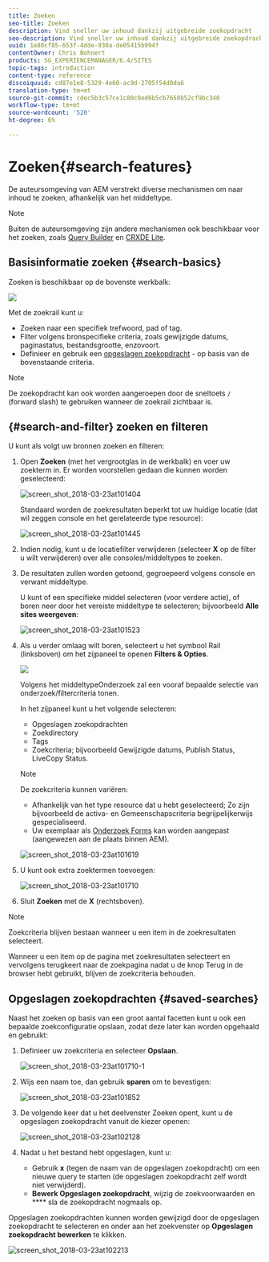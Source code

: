 ```yaml
---
title: Zoeken
seo-title: Zoeken
description: Vind sneller uw inhoud dankzij uitgebreide zoekopdracht
seo-description: Vind sneller uw inhoud dankzij uitgebreide zoekopdracht
uuid: 1e80cf85-653f-4dde-930a-de05415b994f
contentOwner: Chris Bohnert
products: SG_EXPERIENCEMANAGER/6.4/SITES
topic-tags: introduction
content-type: reference
discoiquuid: cd87e1e8-5329-4e60-ac9d-2705f54d0da6
translation-type: tm+mt
source-git-commit: cdec5b3c57ce1c80c0ed6b5cb7650b52cf9bc340
workflow-type: tm+mt
source-wordcount: '520'
ht-degree: 6%

---
```



# Zoeken{#search-features}

De auteursomgeving van AEM verstrekt diverse mechanismen om naar inhoud te zoeken, afhankelijk van het middeltype.

>[!NOTE]
>
>Buiten de auteursomgeving zijn andere mechanismen ook beschikbaar voor het zoeken, zoals [Query Builder](/help/sites-developing/querybuilder-api.md) en [CRXDE Lite](/help/sites-developing/developing-with-crxde-lite.md).

## Basisinformatie zoeken {#search-basics}

Zoeken is beschikbaar op de bovenste werkbalk:

![](do-not-localize/chlimage_1-17.png)

Met de zoekrail kunt u:

* Zoeken naar een specifiek trefwoord, pad of tag.
* Filter volgens bronspecifieke criteria, zoals gewijzigde datums, paginastatus, bestandsgrootte, enzovoort.
* Definieer en gebruik een [opgeslagen zoekopdracht](#saved-searches) - op basis van de bovenstaande criteria.

>[!NOTE]
>
>De zoekopdracht kan ook worden aangeroepen door de sneltoets `/` (forward slash) te gebruiken wanneer de zoekrail zichtbaar is.

## {#search-and-filter} zoeken en filteren

U kunt als volgt uw bronnen zoeken en filteren:

1. Open **Zoeken** (met het vergrootglas in de werkbalk) en voer uw zoekterm in. Er worden voorstellen gedaan die kunnen worden geselecteerd:

   ![screen_shot_2018-03-23at101404](assets/screen_shot_2018-03-23at101404.png)

   Standaard worden de zoekresultaten beperkt tot uw huidige locatie (dat wil zeggen console en het gerelateerde type resource):

   ![screen_shot_2018-03-23at101445](assets/screen_shot_2018-03-23at101445.png)

1. Indien nodig, kunt u de locatiefilter verwijderen (selecteer **X** op de filter u wilt verwijderen) over alle consoles/middeltypes te zoeken.
1. De resultaten zullen worden getoond, gegroepeerd volgens console en verwant middeltype.

   U kunt of een specifieke middel selecteren (voor verdere actie), of boren neer door het vereiste middeltype te selecteren; bijvoorbeeld **Alle sites weergeven**:

   ![screen_shot_2018-03-23at101523](assets/screen_shot_2018-03-23at101523.png)

1. Als u verder omlaag wilt boren, selecteert u het symbool Rail (linksboven) om het zijpaneel te openen **Filters &amp; Opties**.

   ![](do-not-localize/screen_shot_2018-03-23at101542.png)

   Volgens het middeltypeOnderzoek zal een vooraf bepaalde selectie van onderzoek/filtercriteria tonen.

   In het zijpaneel kunt u het volgende selecteren:

   * Opgeslagen zoekopdrachten
   * Zoekdirectory
   * Tags
   * Zoekcriteria; bijvoorbeeld Gewijzigde datums, Publish Status, LiveCopy Status.

   >[!NOTE]
   >
   >De zoekcriteria kunnen variëren:
   >
   >* Afhankelijk van het type resource dat u hebt geselecteerd; Zo zijn bijvoorbeeld de activa- en Gemeenschapscriteria begrijpelijkerwijs gespecialiseerd.
   >* Uw exemplaar als [Onderzoek Forms](/help/sites-administering/search-forms.md) kan worden aangepast (aangewezen aan de plaats binnen AEM).


   ![screen_shot_2018-03-23at101619](assets/screen_shot_2018-03-23at101619.png)

1. U kunt ook extra zoektermen toevoegen:

   ![screen_shot_2018-03-23at101710](assets/screen_shot_2018-03-23at101710.png)

1. Sluit **Zoeken** met de **X** (rechtsboven).

>[!NOTE]
>
>Zoekcriteria blijven bestaan wanneer u een item in de zoekresultaten selecteert.
>
>Wanneer u een item op de pagina met zoekresultaten selecteert en vervolgens terugkeert naar de zoekpagina nadat u de knop Terug in de browser hebt gebruikt, blijven de zoekcriteria behouden.

## Opgeslagen zoekopdrachten {#saved-searches}

Naast het zoeken op basis van een groot aantal facetten kunt u ook een bepaalde zoekconfiguratie opslaan, zodat deze later kan worden opgehaald en gebruikt:

1. Definieer uw zoekcriteria en selecteer **Opslaan**.

   ![screen_shot_2018-03-23at101710-1](assets/screen_shot_2018-03-23at101710-1.png)

1. Wijs een naam toe, dan gebruik **sparen** om te bevestigen:

   ![screen_shot_2018-03-23at101852](assets/screen_shot_2018-03-23at101852.png)

1. De volgende keer dat u het deelvenster Zoeken opent, kunt u de opgeslagen zoekopdracht vanuit de kiezer openen:

   ![screen_shot_2018-03-23at102128](assets/screen_shot_2018-03-23at102128.png)

1. Nadat u het bestand hebt opgeslagen, kunt u:

   * Gebruik **x** (tegen de naam van de opgeslagen zoekopdracht) om een nieuwe query te starten (de opgeslagen zoekopdracht zelf wordt niet verwijderd).
   * **Bewerk Opgeslagen zoekopdracht**, wijzig de zoekvoorwaarden en  **** sla de zoekopdracht nogmaals op.

Opgeslagen zoekopdrachten kunnen worden gewijzigd door de opgeslagen zoekopdracht te selecteren en onder aan het zoekvenster op **Opgeslagen zoekopdracht bewerken** te klikken.

![screen_shot_2018-03-23at102213](assets/screen_shot_2018-03-23at102213.png)

